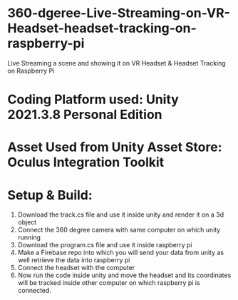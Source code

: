 # 360-dgeree-Live-Streaming-on-VR-Headset-headset-tracking-on-raspberry-pi
Live Streaming a scene and showing it on VR Headset & Headset Tracking on Raspberry Pi

# Coding Platform used: Unity 2021.3.8 Personal Edition
# Asset Used from Unity Asset Store: Oculus Integration Toolkit
# Setup & Build: 
1) Download the track.cs file and use it inside unity and render it on a 3d object
2) Connect the 360 degree camera with same computer on which unity running
3) Download the program.cs file and use it inside raspberry pi
4) Make a Firebase repo into which you will send your data from unity as well retrieve the data into raspberry pi
5) Connect the headset with the computer
6) Now run the code inside unity and move the headset and its coordinates will be tracked inside other computer on which raspberry pi is connected.
